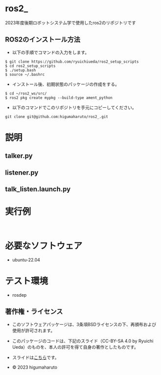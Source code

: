 # ros2_
2023年度後期ロボットシステム学で使用したros2のリポジトリです
  
## ROS2のインストール方法  
* 以下の手順でコマンドの入力をします。  
```  
$ git clone https://github.com/ryuichiueda/ros2_setup_scripts  
$ cd ros2_setup_scripts  
$ ./setup.bash  
$ source ~/.bashrc  
```  
* インストール後、初期状態のパッケージの作成をする。  
```  
$ cd ~/ros2_ws/src/  
$ ros2 pkg create mypkg --build-type ament_python  
```  
  
* 以下のコマンドでこのリポジトリを手元にコピーしてください。  
```  
git clone git@github.com:higumaharuto/ros2_.git  
```  
  
# 説明
## talker.py  
  
## listener.py  
  
## talk_listen.launch.py  
  
# 実行例  
```  
```  
```  
```  
  
# 必要なソフトウェア  
* ubuntu-22.04    
# テスト環境  
* rosdep  
## 著作権・ライセンス  
* このソフトウェアパッケージは、3条項BSDライセンスの下、再頒布および使用が許可されます。  
  
* このパッケージのコードは、下記のスライド（CC-BY-SA 4.0 by Ryuichi Ueda）のものを、本人の許可を得て自身の著作としたものです。  
* スライドは[こちら](https://github.com/ryuichiueda/my_slides/tree/master/robosys_2022)です。  
  
* © 2023 higumaharuto



